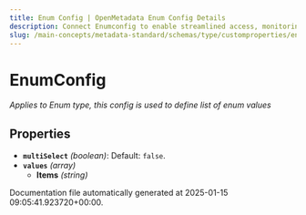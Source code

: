 ```yaml
---
title: Enum Config | OpenMetadata Enum Config Details
description: Connect Enumconfig to enable streamlined access, monitoring, or search of enterprise data using secure and scalable integrations.
slug: /main-concepts/metadata-standard/schemas/type/customproperties/enumconfig
---
```


# EnumConfig

*Applies to Enum type, this config is used to define list of enum values*

## Properties

- **`multiSelect`** *(boolean)*: Default: `false`.
- **`values`** *(array)*
  - **Items** *(string)*


Documentation file automatically generated at 2025-01-15 09:05:41.923720+00:00.

